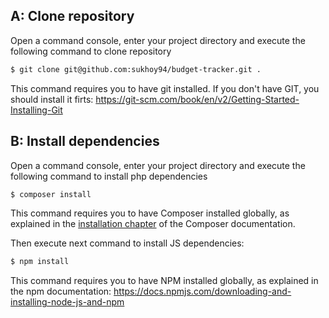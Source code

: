 A: Clone repository
----------------------

Open a command console, enter your project directory and execute the
following command to clone repository

```bash
$ git clone git@github.com:sukhoy94/budget-tracker.git .
```

This command requires you to have git installed. If you don't have GIT, you should install it firts: https://git-scm.com/book/en/v2/Getting-Started-Installing-Git

B: Install dependencies
----------------------
Open a command console, enter your project directory and execute the
following command to install php dependencies

```bash
$ composer install
```

This command requires you to have Composer installed globally, as explained
in the [installation chapter](https://getcomposer.org/doc/00-intro.md)
of the Composer documentation.

Then execute next command to install JS dependencies:

```bash
$ npm install
```

This command requires you to have NPM installed globally, as explained
in the npm documentation: https://docs.npmjs.com/downloading-and-installing-node-js-and-npm


